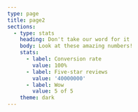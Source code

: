 ```yaml
---
type: page
title: page2
sections:
  - type: stats
    heading: Don't take our word for it
    body: Look at these amazing numbers!
    stats:
      - label: Conversion rate
        value: 100%
      - label: Five-star reviews
        value: '40000000'
      - label: Wow
        value: 5 of 5
    theme: dark
---
```

